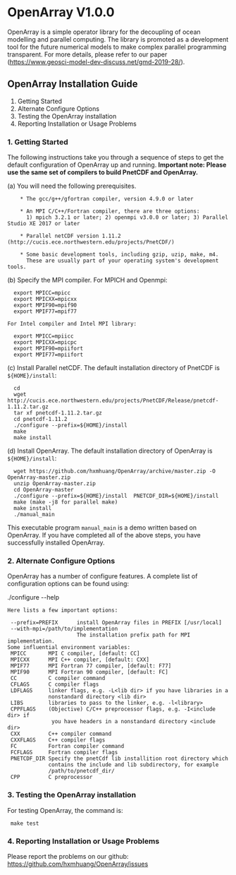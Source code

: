 # OpenArray V1.0.0
OpenArray is a simple operator library for the decoupling of ocean modelling and parallel computing. The library is promoted as a development tool for the future numerical models to make complex parallel programming transparent. For more details, please refer to our paper (https://www.geosci-model-dev-discuss.net/gmd-2019-28/).

## OpenArray Installation Guide

1.  Getting Started
2.  Alternate Configure Options
3.  Testing the OpenArray installation
4.  Reporting Installation or Usage Problems


### 1. Getting Started

The following instructions take you through a sequence of steps to get the default configuration of OpenArray up and running. **Important note: Please use the same set of compilers to build PnetCDF and OpenArray.** 

(a) You will need the following prerequisites.

```shell
    * The gcc/g++/gfortran compiler, version 4.9.0 or later

    * An MPI C/C++/Fortran compiler, there are three options:
      1) mpich 3.2.1 or later; 2) openmpi v3.0.0 or later; 3) Parallel Studio XE 2017 or later

    * Parallel netCDF version 1.11.2 (http://cucis.ece.northwestern.edu/projects/PnetCDF/)

    * Some basic development tools, including gzip, uzip, make, m4. 
      These are usually part of your operating system's development tools.
```

(b) Specify the MPI compiler.
    For MPICH and Openmpi:

      export MPICC=mpicc  
      export MPICXX=mpicxx  
      export MPIF90=mpif90  
      export MPIF77=mpif77  

    For Intel compiler and Intel MPI library:

      export MPICC=mpiicc  
      export MPICXX=mpicpc  
      export MPIF90=mpiifort  
      export MPIF77=mpiifort  


(c) Install Parallel netCDF. The default installation directory of PnetCDF is `${HOME}/install`:
     
      cd
      wget http://cucis.ece.northwestern.edu/projects/PnetCDF/Release/pnetcdf-1.11.2.tar.gz
      tar xf pnetcdf-1.11.2.tar.gz
      cd pnetcdf-1.11.2
      ./configure --prefix=${HOME}/install  
      make 
      make install 


(d) Install OpenArray. The default installation directory of OpenArray is `${HOME}/install`:

      wget https://github.com/hxmhuang/OpenArray/archive/master.zip -O OpenArray-master.zip
      unzip OpenArray-master.zip
      cd OpenArray-master
      ./configure --prefix=${HOME}/install  PNETCDF_DIR=${HOME}/install   
      make (make -j8 for parallel make)
      make install
      ./manual_main

   This executable program `manual_main` is a demo written based on OpenArray.
   If you have completed all of the above steps, you have successfully installed OpenArray.
      

### 2. Alternate Configure Options

OpenArray has a number of configure features.  A complete list of configuration
options can be found using:

   ./configure --help

    Here lists a few important options:

     --prefix=PREFIX      install OpenArray files in PREFIX [/usr/local]
     --with-mpi=/path/to/implementation
                          The installation prefix path for MPI implementation.
    Some influential environment variables:
     MPICC       MPI C compiler, [default: CC]
     MPICXX      MPI C++ compiler, [default: CXX]
     MPIF77      MPI Fortran 77 compiler, [default: F77]
     MPIF90      MPI Fortran 90 compiler, [default: FC]
     CC          C compiler command
     CFLAGS      C compiler flags
     LDFLAGS     linker flags, e.g. -L<lib dir> if you have libraries in a
                 nonstandard directory <lib dir>
     LIBS        libraries to pass to the linker, e.g. -l<library>
     CPPFLAGS    (Objective) C/C++ preprocessor flags, e.g. -I<include dir> if
                  you have headers in a nonstandard directory <include dir>
     CXX         C++ compiler command
     CXXFLAGS    C++ compiler flags
     FC          Fortran compiler command
     FCFLAGS     Fortran compiler flags
     PNETCDF_DIR Specify the pnetCdf lib installition root directory which
                 contains the include and lib subdirectory, for example
                 /path/to/pnetcdf_dir/
     CPP         C preprocessor


### 3. Testing the OpenArray installation

For testing OpenArray, the command is:
      
     make test

### 4. Reporting Installation or Usage Problems

Please report the problems on our github: https://github.com/hxmhuang/OpenArray/issues



